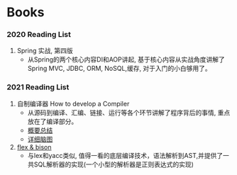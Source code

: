 # Books

### 2020 Reading List
1. Spring 实战, 第四版
   - 从Spring的两个核心内容DI和AOP讲起, 基于核心内容从实战角度讲解了Spring MVC, JDBC, ORM, NoSQL,缓存, 对于入门的小白够用了。

### 2021 Reading List
1. 自制编译器 How to develop a Compiler
   - 从源码到编译、汇编、链接、运行等各个环节讲解了程序背后的事情, 重点放在了编译部分。
   - [概要总结](./Compiler/How%20to%20develop%20a%20compiler-outline.png)
   - [详细脑图](./Compiler/How%20to%20develop%20a%20compiler.png)
2. [flex & bison](https://learning.oreilly.com/library/view/flex-bison/9780596805418/)
   - 与lex和yacc类似, 值得一看的底层编译技术，语法解析到AST,并提供了一共SQL解析器的实现(一个小型的解析器是正则表达式的实现)
